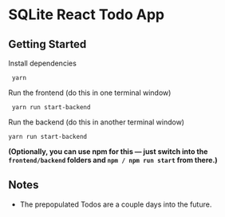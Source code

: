 # SQLite React Todo App

## Getting Started

Install dependencies

     yarn 

Run the frontend (do this in one terminal window)

     yarn run start-backend

Run the backend (do this in another terminal window)

    yarn run start-backend

**(Optionally, you can use npm for this — just switch into the `frontend/backend` folders and `npm / npm run start` from there.)**

## Notes

  * The prepopulated Todos are a couple days into the future.
